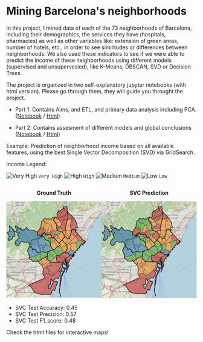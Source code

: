 # Mining Barcelona's neighborhoods
In this project, I mined data of each of the 73 neighborhoods of Barcelona, including their demographics, the services they have (hospitals, pharmacies) as well as other variables like: extension of green areas, number of hotels, etc., in order to see similitudes or differences between neighborhoods. We also used these indicators to see if we were able to predict the income of these neighborhoods using different models (supervised and unsupervesied), like K-Means, DBSCAN, SVD or Decision Trees.

The project is organized in two self-explanatory jupyter notebooks (with html version). Please go through them, they will guide you throught the project.

* Part 1: Contains Aims, and ETL, and primary data analysis including PCA. ([Notebook](https://github.com/ulisesrey/mining_barcelona/blob/main/PR1/05.584-PRA1_UlisesRey.ipynb) / [Html](https://github.com/ulisesrey/mining_barcelona/blob/main/PR1/05.584-PRA1_UlisesRey.html))

* Part 2: Contains assesment of different models and global conclusions ([Notebook](https://github.com/ulisesrey/mining_barcelona/blob/main/PR2/05.584-PRA2_UlisesRey.ipynb) / [Html](https://github.com/ulisesrey/mining_barcelona/blob/main/PR2/05.584-PRA2_UlisesRey.html))


Example: Prediction of neighborhood income based on all available features, using the best Single Vector Decomposition (SVD) via GridSearch.

Income Legend:

![Very High](https://placehold.co/15x15/blue/blue.png) `Very High`
![High](https://placehold.co/15x15/green/green.png) `High`
![Medium](https://placehold.co/15x15/orange/orange.png) `Medium`
![Low](https://placehold.co/15x15/red/red.png) `Low`



<div style="display: flex;">

  <div style="text-align: center;">
    <p><strong>Ground Truth</strong></p>
    <img src="image_ground_truth.png" alt="Ground Truth" width="300" />
  </div>

  <div style="text-align: center;">
    <p><strong>SVC Prediction</strong></p>
    <img src="image_svd_pred.png" alt="SVD Prediction" width="300" />
  </div>

</div>

- SVC Test Accuracy: 0.45
- SVC Test Precision: 0.57
- SVC Test F1_score: 0.48

Check the html files for interactive maps!
